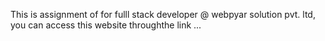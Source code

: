 This is assignment of for fulll stack developer @ webpyar solution pvt. ltd, you can access this website throughthe link ...
